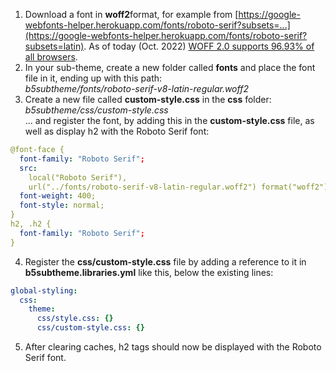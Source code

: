 1. Download a font in **woff2**format, for example from [https://google-webfonts-helper.herokuapp.com/fonts/roboto-serif?subsets=...](https://google-webfonts-helper.herokuapp.com/fonts/roboto-serif?subsets=latin). As of today (Oct. 2022) [WOFF 2.0 supports 96.93% of all browsers](https://caniuse.com/woff2).
2. In your sub-theme, create a new folder called **fonts** and place the font file in it, ending up with this path:  
_b5subtheme/fonts/roboto-serif-v8-latin-regular.woff2_
3. Create a new file called **custom-style.css** in the **css** folder:  
_b5subtheme/css/custom-style.css_  
... and register the font, by adding this in the **custom-style.css** file, as well as display h2 with the Roboto Serif font:  
```yaml  
@font-face {  
  font-family: "Roboto Serif";  
  src:  
    local("Roboto Serif"),  
    url("../fonts/roboto-serif-v8-latin-regular.woff2") format("woff2");  
  font-weight: 400;  
  font-style: normal;  
}  
h2, .h2 {  
  font-family: "Roboto Serif";  
}  
```
4. Register the **css/custom-style.css** file by adding a reference to it in **b5subtheme.libraries.yml** like this, below the existing lines:  
```yaml  
global-styling:  
  css:  
    theme:  
      css/style.css: {}  
      css/custom-style.css: {}  
```
5. After clearing caches, h2 tags should now be displayed with the Roboto Serif font.